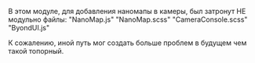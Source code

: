 В этом модуле, для добавления наномапы в камеры, был затронут НЕ модульно файлы:
"NanoMap.js"
"NanoMap.scss"
"CameraConsole.scss"
"ByondUI.js"

К сожалению, иной путь мог создать больше проблем в будущем чем такой топорный.
